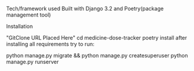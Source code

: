 Tech/framework used
Built with Django 3.2 and Poetry(package management tool)

Installation

"GitClone URL Placed Here"
cd medicine-dose-tracker
poetry install
after installing all requirements try to run:


python manage.py migrate && python manage.py createsuperuser 
python manage.py runserver
